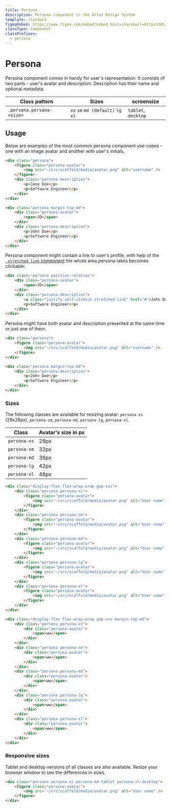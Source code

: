 ```yaml
---
title: Persona
description: Persona component in the Atlas Design System
template: standard
figmaEmbed: https://www.figma.com/embed?embed_host=share&url=https%3A%2F%2Fwww.figma.com%2Ffile%2FuVA2amRR71yJZ0GS6RI6zL%2F%25F0%259F%258C%259E-Atlas-Design-Library%3Ftype%3Ddesign%26node-id%3D1284%253A2163%26mode%3Ddesign%26t%3DklysUJ7ALWgcF1SQ-1 allowfullscreen
classType: Component
classPrefixes:
  - persona
---
```


# Persona

Persona component comes in handy for user's representation. It consists of two parts - user's avatar and description. Description has their name and optional metadata.

| Class pattern             | Sizes                              | screensize          |
| ------------------------- | ---------------------------------- | ------------------- |
| `.persona.persona-<size>` | `xs` `sm` `md (default)` `lg` `xl` | `tablet`, `desktop` |

## Usage

Below are examples of the most common persona component use-cases - one with an image avatar and another with user's initials.

```html
<div class="persona">
	<figure class="persona-avatar">
		<img src="~/src/scaffold/media/avatar.png" alt="username" />
	</figure>
	<div class="persona-description">
		<p>Jane Doe</p>
		<p>Software Engineer</p>
	</div>
</div>

<div class="persona margin-top-md">
	<div class="persona-avatar">
		<span>JD</span>
	</div>
	<div class="persona-description">
		<p>John Doe</p>
		<p>Software Engineer</p>
	</div>
</div>
```

Persona component might contain a link to user's profile, with help of the [`.stretched-link` component](../components/stretched-link.md) the whole area persona takes becomes clickable:

```html
<div class="persona position-relative">
	<div class="persona-avatar">
		<span>JD</span>
	</div>
	<div class="persona-description">
		<a class="justify-self-stretch stretched-link" href="#">John Doe</a>
		<p>Software Engineer</p>
	</div>
</div>
```

Persona might have both avatar and description presented at the same time or just one of them.

```html
<div class="persona">
	<figure class="persona-avatar">
		<img src="~/src/scaffold/media/avatar.png" alt="username" />
	</figure>
</div>

<div class="persona margin-top-md">
	<div class="persona-description">
		<p>John Doe</p>
		<p>Software Engineer</p>
	</div>
</div>
```

### Sizes

The following classes are available for resizing avatar: `persona-xs` (28x28px), `persona-sm`, `persona-md`, `persona-lg`, `persona-xl`.

| Class        | Avatar's size in px |
| ------------ | ------------------- |
| `persona-xs` | 28px                |
| `persona-sm` | 32px                |
| `persona-md` | 36px                |
| `persona-lg` | 42px                |
| `persona-xl` | 48px                |

```html
<div class="display-flex flex-wrap-wrap gap-xxs">
	<div class="persona persona-xs">
		<figure class="persona-avatar">
			<img src="~/src/scaffold/media/avatar.png" alt="User name" />
		</figure>
	</div>
	<div class="persona persona-sm">
		<figure class="persona-avatar">
			<img src="~/src/scaffold/media/avatar.png" alt="User name" />
		</figure>
	</div>
	<div class="persona persona-md">
		<figure class="persona-avatar">
			<img src="~/src/scaffold/media/avatar.png" alt="User name" />
		</figure>
	</div>
	<div class="persona persona-lg">
		<figure class="persona-avatar">
			<img src="~/src/scaffold/media/avatar.png" alt="User name" />
		</figure>
	</div>
	<div class="persona persona-xl">
		<figure class="persona-avatar">
			<img src="~/src/scaffold/media/avatar.png" alt="User name" />
		</figure>
	</div>
</div>

<div class="display-flex flex-wrap-wrap gap-xxs margin-top-md">
	<div class="persona persona-xs">
		<div class="persona-avatar">
			<span>ww</span>
		</div>
	</div>
	<div class="persona persona-sm">
		<div class="persona-avatar">
			<span>ww</span>
		</div>
	</div>
	<div class="persona persona-md">
		<div class="persona-avatar">
			<span>ww</span>
		</div>
	</div>
	<div class="persona persona-lg">
		<div class="persona-avatar">
			<span>ww</span>
		</div>
	</div>
	<div class="persona persona-xl">
		<div class="persona-avatar">
			<span>ww</span>
		</div>
	</div>
</div>
```

### Responsive sizes

Tablet and desktop versions of all classes are also available. Resize your browser window to see the differences in sizes.

```html
<div class="persona persona-xs persona-md-tablet persona-xl-desktop">
	<figure class="persona-avatar">
		<img src="~/src/scaffold/media/avatar.png" alt="User name" />
	</figure>
</div>
```
